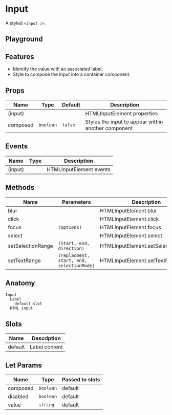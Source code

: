 <script>
    import Playground from './InputPlayground.svelte';
</script>

# Input

A styled `<input />`.

## Playground

<Playground />

## Features

- Identify the value with an associated label.
- Style to compose the Input into a container component.

## Props

| Name     | Type      | Default | Description                                         |
| -------- | --------- | ------- | --------------------------------------------------- |
| (input)  |           |         | HTMLInputElement properties                         |
| composed | `boolean` | `false` | Styles the input to appear within another component |

## Events

| Name    | Type | Description             |
| ------- | ---- | ----------------------- |
| (input) |      | HTMLInputElement events |

## Methods

| Name              | Parameters                                | Description                        |
| ----------------- | ----------------------------------------- | ---------------------------------- |
| blur              |                                           | HTMLInputElement.blur              |
| click             |                                           | HTMLInputElement.click             |
| focus             | `(options)`                               | HTMLInputElement.focus             |
| select            |                                           | HTMLInputElement.select            |
| setSelectionRange | `(start, end, direction)`                 | HTMLInputElement.setSelectionRange |
| setTextRange      | `(replacment, start, end, selectionMode)` | HTMLInputElement.setTextRange      |

## Anatomy

```
Input
  Label
    default slot
  HTML input
```

## Slots

| Name    | Description   |
| ------- | ------------- |
| default | Label content |

## Let Params

| Name     | Type      | Passed to slots |
| -------- | --------- | --------------- |
| composed | `boolean` | default         |
| disabled | `boolean` | default         |
| value    | `string`  | default         |
